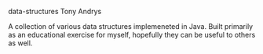 data-structures
Tony Andrys

A collection of various data structures implemeneted in Java. Built primarily as an educational exercise for myself, hopefully they can be useful to others as well.
